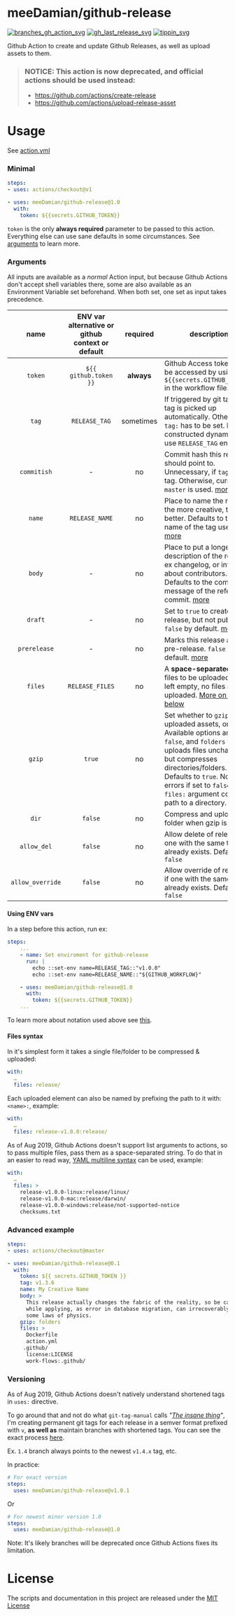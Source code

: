 # meeDamian/github-release

[![branches_gh_action_svg]][branches_gh_action_url]
[![gh_last_release_svg]][gh_last_release_url]
[![tippin_svg]][tippin_url]

[branches_gh_action_svg]: https://github.com/meeDamian/github-release/workflows/Create%20shortened%20tags/badge.svg
[branches_gh_action_url]: https://github.com/meeDamian/github-release/blob/master/.github/workflows/on-tag.yml

[gh_last_release_svg]: https://img.shields.io/github/v/release/meeDamian/github-release?sort=semver
[gh_last_release_url]: https://github.com/meeDamian/github-release/releases/latest

[tippin_svg]: https://img.shields.io/badge/donate-lightning-FDD023?logo=bitcoin&style=flat
[tippin_url]: https://tippin.me/@meeDamian

Github Action to create and update Github Releases, as well as upload assets to them.

> ### **NOTICE:** This action is now deprecated, and official actions should be used instead:
>
> * https://github.com/actions/create-release
> * https://github.com/actions/upload-release-asset

# Usage

See [action.yml](action.yml)

### Minimal

```yaml
steps:
- uses: actions/checkout@v1

- uses: meeDamian/github-release@1.0
  with:
    token: ${{secrets.GITHUB_TOKEN}}
```

`token` is the only **always required** parameter to be passed to this action.  Everything else can use sane defaults in some circumstances.  See [arguments] to learn more.

[arguments]: #Arguments


### Arguments

All inputs are available as a _normal_ Action input, but because Github Actions don't accept shell variables there, some are also available as an Environment Variable set beforehand.  When both set, one set as input takes precedence.

| name             | ENV var alternative or github context or default | required   | description
|:----------------:|:----------------:|:----------------:|----------------
| `token`          | `${{ github.token }}` | **always** | Github Access token.  Can be accessed by using `${{secrets.GITHUB_TOKEN}}` in the workflow file.
| `tag`            | `RELEASE_TAG`       | sometimes | If triggered by git tag push, tag is picked up automatically.  Otherwise `tag:` has to be set. For tags constructed dynamically, use `RELEASE_TAG` env var.
| `commitish`     | -                   | no         | Commit hash this release should point to.  Unnecessary, if `tag` is a git tag.  Otherwise, current `master` is used. [more]
| `name`          | `RELEASE_NAME`     | no        | Place to name the release, the more creative, the better. Defaults to the name of the tag used. [more]
| `body`           | -                  | no         | Place to put a longer description of the release, ex changelog, or info about contributors.  Defaults to the commit message of the reference commit. [more]
| `draft`          | -                   | no         | Set to `true` to create a release, but not publish it. `false` by default. [more]
| `prerelease`     | -                   | no         | Marks this release as a pre-release. `false` by default. [more]
| `files`          | `RELEASE_FILES`      | no         | A **space-separated** list of files to be uploaded. When left empty, no files are uploaded. [More on files below]
| `gzip`           | `true`              | no         | Set whether to `gzip` uploaded assets, or not.  Available options are: `true`, `false`, and `folders` which uploads files unchanged, but compresses directories/folders.  Defaults to `true`.  Note: it errors if set to `false`, and `files:` argument contains path to a directory.
| `dir`            | `false`              | no         | Compress and upload folder when gzip is false.
| `allow_del`      | `false`              | no         | Allow delete of release, if one with the same tag already exists.  Defaults to `false`
| `allow_override` | `false`               | no         | Allow override of release, if one with the same tag already exists.  Defaults to `false`

[more]: https://developer.github.com/v3/repos/releases/#create-a-release
[More on files below]: #Files-syntax

#### Using ENV vars

In a step before this action, run ex:

```yml
steps:
    ...
    - name: Set enviroment for github-release
      run: |
        echo ::set-env name=RELEASE_TAG::"v1.0.0"
        echo ::set-env name=RELEASE_NAME::"${GITHUB_WORKFLOW}"

    - uses: meeDamian/github-release@1.0
      with:
        token: ${{secrets.GITHUB_TOKEN}}
    ...
```

To learn more about notation used above see [this].

[this]: https://help.github.com/en/articles/development-tools-for-github-actions#set-an-environment-variable-set-env

#### Files syntax

In it's simplest form it takes a single file/folder to be compressed & uploaded:

```yaml
with:
  …
  files: release/
```

Each uploaded element can also be named by prefixing the path to it with: `<name>:`, example:

```yaml
with:
  …
  files: release-v1.0.0:release/
```

As of Aug 2019, Github Actions doesn't support list arguments to actions, so to pass multiple files, pass them as a space-separated string.  To do that in an easier to read way, [YAML multiline syntax] can be used, example:

```yaml
with:
  …
  files: >
    release-v1.0.0-linux:release/linux/
    release-v1.0.0-mac:release/darwin/
    release-v1.0.0-windows:release/not-supported-notice
    checksums.txt      
```
[YAML multiline syntax]: https://yaml-multiline.info/ 

### Advanced example

```yaml
steps:
- uses: actions/checkout@master

- uses: meeDamian/github-release@0.1
  with:
    token: ${{ secrets.GITHUB_TOKEN }}
    tag: v1.3.6
    name: My Creative Name
    body: >
      This release actually changes the fabric of the reality, so be careful 
      while applying, as error in database migration, can irrecoverably wipe 
      some laws of physics.  
    gzip: folders
    files: >
      Dockerfile
      action.yml
     .github/
      license:LICENSE
      work-flows:.github/
```


### Versioning

As of Aug 2019, Github Actions doesn't natively understand shortened tags in `uses:` directive.

To go around that and not do what `git-tag-manual` calls _"[The insane thing]"_, I'm creating permanent git tags for each release in a semver format prefixed with `v`, **as well as** maintain branches with shortened tags.  You can see the exact process [here].

Ex. `1.4` branch always points to the newest `v1.4.x` tag, etc.

In practice:

```yaml
# For exact version
steps:
  uses: meeDamian/github-release@v1.0.1
```
Or
```yaml
# For newest minor version 1.0
steps:
  uses: meeDamian/github-release@1.0
```

Note: It's likely branches will be deprecated once Github Actions fixes its limitation.

[The insane thing]: https://git-scm.com/docs/git-tag#_on_re_tagging
[here]: .github/workflows/on-tag.yml

# License

The scripts and documentation in this project are released under the [MIT License](LICENSE)
